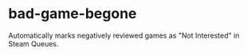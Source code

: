 # bad-game-begone
Automatically marks negatively reviewed games as "Not Interested" in Steam Queues.
